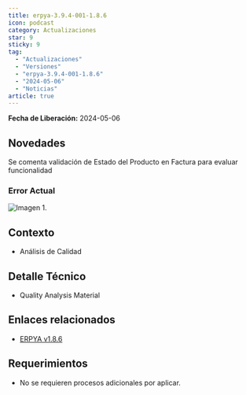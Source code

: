 ```yaml
---
title: erpya-3.9.4-001-1.8.6
icon: podcast
category: Actualizaciones
star: 9
sticky: 9
tag:
  - "Actualizaciones"
  - "Versiones"
  - "erpya-3.9.4-001-1.8.6"
  - "2024-05-06"
  - "Noticias"
article: true
---
```


**Fecha de Liberación:** 2024-05-06

## Novedades

Se comenta validación de Estado del Producto en Factura para evaluar funcionalidad

### Error Actual

![Imagen 1.](/assets/img/downloads/updates/resources/adempiere-patch-zk-1.8.6-img1.png)

## Contexto

- Análisis de Calidad

## Detalle Técnico

- Quality Analysis Material

## Enlaces relacionados

- [ERPYA v1.8.6](https://github.com/erpya/adempiere_patch_zk/releases/tag/1.8.6)

## Requerimientos

- No se requieren procesos adicionales por aplicar.
